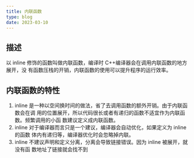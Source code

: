 ```yaml
---
title: 内联函数
type: blog
date: 2023-03-10
---
```


## 描述

以 inline 修饰的函数叫做内联函数，编译时 C++编译器会在调用内联函数的地方展开，没
有函数压栈的开销，内联函数的使用可以提升程序的运行效率。

## 内联函数的特性

1. inline 是一种以空间换时间的做法，省了去调用函数的额外开销。由于内联函数会在调
   用的位置展开，所以代码很长或者有递归的函数不适宜作为内联函数。频繁调用的小函
   数建议定义成内联函数。
2. inline 对于编译器而言只是一个建议，编译器会自动优化，如果定义为 inline 的函数
   体内有递归等，编译器优化时会忽略掉内联。
3. inline 不建议声明和定义分离，分离会导致链接错误。因为 inline 被展开，就没有函
   数地址了链接就会找不到
